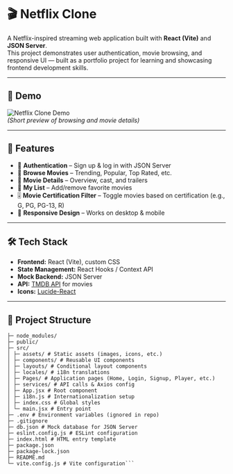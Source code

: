 # 🎬 Netflix Clone

A Netflix-inspired streaming web application built with **React (Vite)** and **JSON Server**.  
This project demonstrates user authentication, movie browsing, and responsive UI — built as a portfolio project for learning and showcasing frontend development skills.

---

## 📸 Demo

![Netflix Clone Demo](src/assets/netflix_project.gif)  
*(Short preview of browsing and movie details)*

---

## 🚀 Features

- 🔐 **Authentication** – Sign up & log in with JSON Server  
- 🎥 **Browse Movies** – Trending, Popular, Top Rated, etc.  
- 📝 **Movie Details** – Overview, cast, and trailers  
- 📌 **My List** – Add/remove favorite movies
- 🎚️ **Movie Certification Filter** – Toggle movies based on certification (e.g., G, PG, PG-13, R)   
- 📱 **Responsive Design** – Works on desktop & mobile  

---

## 🛠️ Tech Stack

- **Frontend:** React (Vite), custom CSS  
- **State Management:** React Hooks / Context API  
- **Mock Backend:** JSON Server  
- **API:** [TMDB API](https://www.themoviedb.org/) for movies  
- **Icons:** [Lucide-React](https://lucide.dev/)  

---

## 📂 Project Structure

```netflix-clone/
├─ node_modules/
├─ public/
├─ src/
│ ├─ assets/ # Static assets (images, icons, etc.)
│ ├─ components/ # Reusable UI components
│ ├─ layouts/ # Conditional layout components
│ ├─ locales/ # i18n translations
│ ├─ Pages/ # Application pages (Home, Login, Signup, Player, etc.)
│ ├─ services/ # API calls & Axios config
│ ├─ App.jsx # Root component
│ ├─ i18n.js # Internationalization setup
│ ├─ index.css # Global styles
│ └─ main.jsx # Entry point
├─ .env # Environment variables (ignored in repo)
├─ .gitignore
├─ db.json # Mock database for JSON Server
├─ eslint.config.js # ESLint configuration
├─ index.html # HTML entry template
├─ package.json
├─ package-lock.json
├─ README.md
└─ vite.config.js # Vite configuration```
